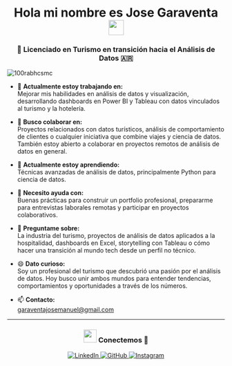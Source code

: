 <h1 align="center"><b>Hola mi nombre es Jose Garaventa </b><img src="https://media.giphy.com/media/hvRJCLFzcasrR4ia7z/giphy.gif" width="35"></h1>

<h3 align="center">🎯 Licenciado en Turismo en transición hacia el Análisis de Datos <span>&#127462;&#127479;</span> </h3>

<p align="left"> <img src="https://komarev.com/ghpvc/?username=100rabhcsmc&label=Profile%20views&color=0e75b6&style=flat" alt="100rabhcsmc" /> </p>



- 💼 **Actualmente estoy trabajando en:**  
  Mejorar mis habilidades en análisis de datos y visualización, desarrollando dashboards en Power BI y Tableau con datos vinculados al turismo y la hotelería.

- 🤝 **Busco colaborar en:**  
  Proyectos relacionados con datos turísticos, análisis de comportamiento de clientes o cualquier iniciativa que combine viajes y ciencia de datos. También estoy abierto a colaborar en proyectos remotos de análisis de datos en general.

- 🌱 **Actualmente estoy aprendiendo:**  
  Técnicas avanzadas de análisis de datos, principalmente Python para ciencia de datos.

- 🧠 **Necesito ayuda con:**  
  Buenas prácticas para construir un portfolio profesional, prepararme para entrevistas laborales remotas y participar en proyectos colaborativos.

- 💬 **Preguntame sobre:**  
  La industria del turismo, proyectos de análisis de datos aplicados a la hospitalidad, dashboards en Excel, storytelling con Tableau o cómo hacer una transición al mundo tech desde un perfil no técnico.

- 😄 **Dato curioso:**  
  Soy un profesional del turismo que descubrió una pasión por el análisis de datos. Hoy busco unir ambos mundos para entender tendencias, comportamientos y oportunidades a través de los números.

- 📫 **Contacto:**  
  garaventajosemanuel@gmail.com

---

<h3 align="center">
  <img src="https://media.giphy.com/media/iY8CRBdQXODJSCERIr/giphy.gif" width="30" height="30"> Conectemos 🤝
</h3>

<p align="center">
  <a href="https://www.linkedin.com/in/jose-manuel-garaventa-b70592234" target="_blank">
    <img src="https://img.icons8.com/doodle/40/000000/linkedin--v2.png" alt="LinkedIn">
  </a>
  <a href="https://github.com/JoseGaraventa" target="_blank">
    <img src="https://img.icons8.com/doodle/40/000000/github--v1.png" alt="GitHub">
  </a>
  <a href="https://www.instagram.com/rusistico" target="_blank">
    <img src="https://img.icons8.com/doodle/40/000000/instagram-new--v2.png" alt="Instagram">
  </a>
